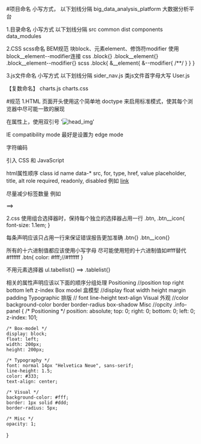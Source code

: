 #项目命名
小写方式， 以下划线分隔 
big_data_analysis_platform 大数据分析平台

1.目录命名
小写方式 以下划线分隔 
src common dist components data_modules

2.CSS scss命名
BEM规范 块block、元素element、修饰符modifier 使用 block__element--modifier连接
css 
.block{} 
.block__element{} 
.block__element--modifier{}
scss 
.block{
	&__element{
		&--modifier{
			/**/
		}
	}
}

3.js文件命名
小写方式 以下划线分隔 
sider_nav.js
类js文件首字母大写
User.js

【复数命名】 charts.js charts.css 

#规范
1.HTML
页面开头使用这个简单地 doctype 来启用标准模式，使其每个浏览器中尽可能一致的展现 <!DOCTYPE html>

在属性上，使用双引号  '<img src="head_img.png" alt="head_img">'

IE compatibility mode 最好是设置为 edge mode <meta http-equiv="X-UA-Compatible" content="IE=Edge">

字符编码 <meta charset="UTF-8">

引入 CSS 和 JavaScript 
<link rel="stylesheet" href="common.css">
<style>
    /* ... */
</style>
<script src="code-guide.js"></script>

html属性顺序
class
id
name
data-*
src, for, type, href, value
placeholder, title, alt
 role
required, readonly, disabled
例如
<a id="" class="" data-modal="" href="#">link</a>

尽量减少标签数量 例如
<div class="head">
    <img src="">
</div>
==> 
<img class="head" src="">



2.css 
使用组合选择器时，保持每个独立的选择器占用一行
.btn,
.btn__icon{
	font-size: 1.1em;
}

每条声明应该只占用一行来保证错误报告更加准确
.btn{}
.btn__icon{}

所有的十六进制值都应该使用小写字母 尽可能使用短的十六进制值如#fff替代#ffffff
.btn{
	color: #fff;//#ffffff
}

不用元素选择器
ul.tabellist{} 
==> 
.tablelist{}

相关的属性声明应该以下面的顺序分组处理
Positioning //position top right bottom left z-index
Box model 盒模型 //display float width height margin padding
Typographic 排版 // font line-height text-align
Visual 外观 //color background-color border border-radius box-shadow
Misc //opcity
.info-panel {
    /* Positioning */
    position: absolute;
    top: 0;
    right: 0;
    bottom: 0;
    left: 0;
    z-index: 101;

    /* Box-model */
    display: block;
    float: left;
    width: 200px;
    height: 200px;

    /* Typography */
    font: normal 14px "Helvetica Neue", sans-serif;
    line-height: 1.5;
    color: #333;
    text-align: center;

    /* Visual */
    background-color: #fff;
    border: 1px solid #ddd;
    border-radius: 5px;

    /* Misc */
    opacity: 1;
}
